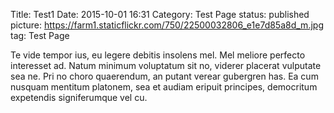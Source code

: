 Title: Test1
Date: 2015-10-01 16:31
Category: Test Page
status: published
picture: https://farm1.staticflickr.com/750/22500032806_e1e7d85a8d_m.jpg
tag: Test Page


Te vide tempor ius, eu legere debitis insolens mel. Mel meliore perfecto interesset ad. Natum minimum voluptatum sit no, viderer placerat vulputate sea ne. Pri no choro quaerendum, an putant verear gubergren has. Ea cum nusquam mentitum platonem, sea et audiam eripuit principes, democritum expetendis signiferumque vel cu.
